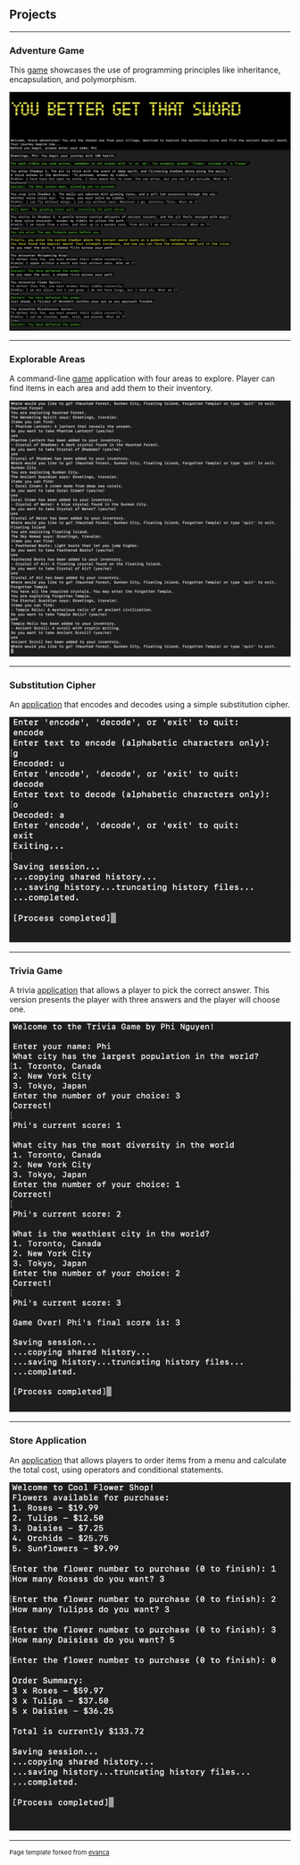 ## Projects

---

### Adventure Game
This <a href="https://github.com/feelittlebear/programming-101/tree/81c0a8876ead50762fa0cee6d18c4313ff51c8b8/PNguyen_Midterm_AdventureGame">game</a> showcases the use of programming principles like inheritance, encapsulation, and polymorphism.

<img src="https://raw.githubusercontent.com/feelittlebear/Phi-Nguyen.github.io/refs/heads/master/images/Adventure_Game.png"/>

---
### Explorable Areas
A command-line <a href="https://github.com/feelittlebear/programming-101/tree/81c0a8876ead50762fa0cee6d18c4313ff51c8b8/PNguyen_ExplorableAreas_1">game</a> application with four areas to explore. Player can find items in each area and add them to their inventory.

<img src="https://raw.githubusercontent.com/feelittlebear/Phi-Nguyen.github.io/refs/heads/master/images/Explorable_Areas.png"/>

---
### Substitution Cipher
An <a href="https://github.com/feelittlebear/programming-101/tree/81c0a8876ead50762fa0cee6d18c4313ff51c8b8/Substitution_Cipher">application</a> that encodes and decodes using a simple substitution cipher.

<img src="https://raw.githubusercontent.com/feelittlebear/Phi-Nguyen.github.io/refs/heads/master/images/Substitution_Cipher.png"/>

---
### Trivia Game
A trivia <a href="https://github.com/feelittlebear/programming-101/tree/81c0a8876ead50762fa0cee6d18c4313ff51c8b8/Trivia_Advanced">application</a> that allows a player to pick the correct answer. This version presents the player with three answers and the player will choose one. 

<img src="https://raw.githubusercontent.com/feelittlebear/Phi-Nguyen.github.io/refs/heads/master/images/Trivia_Game.png"/>

---
### Store Application
An <a href="https://github.com/feelittlebear/programming-101/tree/81c0a8876ead50762fa0cee6d18c4313ff51c8b8/PNguyen_Store_Application">application</a> that allows players to order items from a menu and calculate the total cost, using operators and conditional statements.

<img src="https://raw.githubusercontent.com/feelittlebear/Phi-Nguyen.github.io/refs/heads/master/images/Store_Application.png"/>


---
<p style="font-size:11px">Page template forked from <a href="https://github.com/evanca/quick-portfolio">evanca</a></p>
<!-- Remove above link if you don't want to attibute -->

